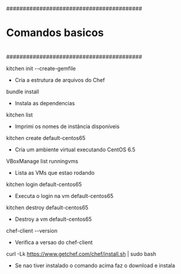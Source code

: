 #########################################
#					#
#	Comandos basicos 		#
#					#
#########################################

kitchen init --create-gemfile
- Cria a estrutura de arquivos do Chef

bundle install
- Instala as dependencias 	

kitchen list
- Imprimi os nomes de instância disponíveis

kitchen create default-centos65
- Cria um ambiente virtual executando CentOS 6.5

VBoxManage list runningvms
- Lista as VMs que estao rodando

kitchen login default-centos65
- Executa o login na vm default-centos65

kitchen destroy default-centos65
- Destroy a vm default-centos65

chef-client --version
- Verifica a versao do chef-client

curl -Lk https://www.getchef.com/chef/install.sh | sudo bash
- Se nao tiver instalado o comando acima faz o download e instala
